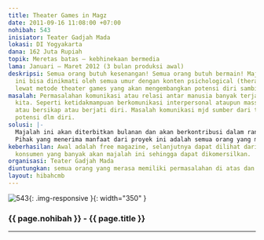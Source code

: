 ```yaml
---
title: Theater Games in Magz
date: 2011-09-16 11:08:00 +07:00
nohibah: 543
inisiator: Teater Gadjah Mada
lokasi: DI Yogyakarta
dana: 162 Juta Rupiah
topik: Meretas batas – kebhinekaan bermedia
lama: Januari – Maret 2012 (3 bulan produksi awal)
deskripsi: Semua orang butuh kesenangan! Semua orang butuh bermain! Majalah populer
  ini bisa dinikmati oleh semua umur dengan konten psichological (therapeutik communication)
  lewat metode theater games yang akan mengembangkan potensi diri sambil bersenang-senang.
masalah: Permasalahan komunikasi atau relasi antar manusia banyak terjadi di sekeliling
  kita. Seperti ketidakmampuan berkomunikasi interpersonal ataupun massa, bernegosiasi,
  atau bersikap atau berjati diri. Masalah komunikasi mjd sumber dari tidak berkembangnya
  potensi dlm diri.
solusi: |-
  Majalah ini akan diterbitkan bulanan dan akan berkontribusi dalam ranah praktis untuk mengatasi masalah di atas. Teater games menyuguhkan metode yang mudah dilakukan semua orang, kapan pun, dan dimana saja, dgn pendekatan psikologi.
  Pihak yang menerima manfaat dari proyek ini adalah semua orang yang merasa memiliki permasalahan di atas dan ingin memperbaiki dengan metode yang sederhana. Untuk kawasan Nasional.
keberhasilan: Awal adalah free magazine, selanjutnya dapat dilihat dari permintaan
  konsumen yang banyak akan majalah ini sehingga dapat dikomersilkan.
organisasi: Teater Gadjah Mada
diuntungkan: semua orang yang merasa memiliki permasalahan di atas dan ingin memperbaiki dengan metode yang sederhana. Untuk kawasan Nasional.
layout: hibahcmb
---
```


![543](/static/img/hibahcmb/543.png){: .img-responsive }{: width="350" }

### {{ page.nohibah }} - {{ page.title }}

---

